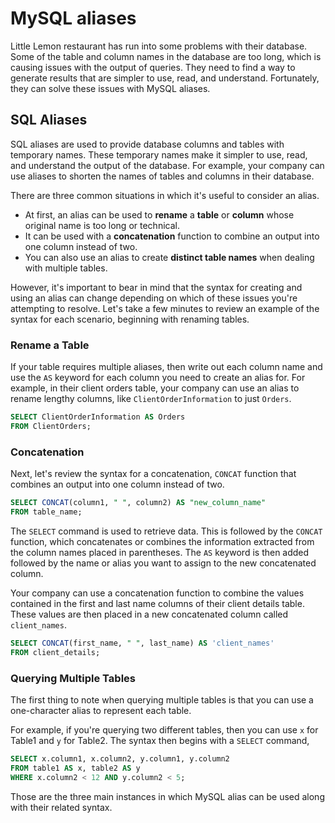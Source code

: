 # MySQL aliases

Little Lemon restaurant has run into some problems with their database. Some of the table and column names in the database are too long, which is causing issues with the output of queries. They need to find a way to generate results that are simpler to use, read, and understand. Fortunately, they can solve these issues with MySQL aliases.


## SQL Aliases

SQL aliases are used to provide database columns and tables with temporary names. These temporary names make it simpler to use, read, and understand the output of the database. For example, your company can use aliases to shorten the names of tables and columns in their database. 

There are three common situations in which it's useful to consider an alias. 

  + At first, an alias can be used to **rename** a **table** or **column** whose original name is too long or technical. 
  + It can be used with a **concatenation** function to combine an output into one column instead of two. 
  + You can also use an alias to create **distinct table names** when dealing with multiple tables. 

However, it's important to bear in mind that the syntax for creating and using an alias can change depending on which of these issues you're attempting to resolve. Let's take a few minutes to review an example of the syntax for each scenario, beginning with renaming tables. 


### Rename a Table

If your table requires multiple aliases, then write out each column name and use the `AS` keyword for each column you need to create an alias for. For example, in their client orders table, your company can use an alias to rename lengthy columns, like `ClientOrderInformation` to just `Orders`.


```sql
SELECT ClientOrderInformation AS Orders
FROM ClientOrders;

```


### Concatenation

Next, let's review the syntax for a concatenation, `CONCAT` function that combines an output into one column instead of two.


```sql
SELECT CONCAT(column1, " ", column2) AS "new_column_name"
FROM table_name;

```

The `SELECT` command is used to retrieve data. This is followed by the `CONCAT` function, which concatenates or combines the information extracted from the column names placed in parentheses. The `AS` keyword is then added followed by the name or alias you want to assign to the new concatenated column.

Your company can use a concatenation function to combine the values contained in the first and last name columns of their client details table. These values are then placed in a new concatenated column called `client_names`. 


```sql
SELECT CONCAT(first_name, " ", last_name) AS 'client_names'
FROM client_details;

```


### Querying Multiple Tables

The first thing to note when querying multiple tables is that you can use a one-character alias to represent each table. 

For example, if you're querying two different tables, then you can use `x` for Table1 and `y` for Table2. The syntax then begins with a `SELECT` command,

```sql
SELECT x.column1, x.column2, y.column1, y.column2
FROM table1 AS x, table2 AS y
WHERE x.column2 < 12 AND y.column2 < 5;

```

Those are the three main instances in which MySQL alias can be used along with their related syntax.
